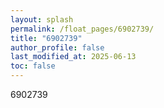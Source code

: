 ```yaml
---
layout: splash
permalink: /float_pages/6902739/
title: "6902739"
author_profile: false
last_modified_at: 2025-06-13
toc: false
---
```

 
6902739

